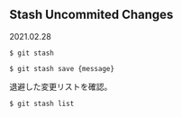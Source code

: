 ## Stash Uncommited Changes
2021.02.28

```
$ git stash
```
```
$ git stash save {message}
```
退避した変更リストを確認。
```
$ git stash list
```